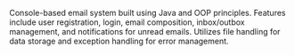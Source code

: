 Console-based email system built using Java and OOP principles. Features include user registration, login, email composition, inbox/outbox management, and notifications for unread emails. Utilizes file handling for data storage and exception handling for error management.

